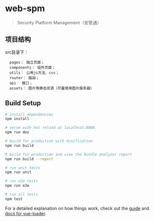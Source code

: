 # web-spm

> Security Platform Management（安管通）

## 项目结构
src目录下：
```
  pages： 独立页面；
  components： 组件页面；
  utils： 公用js方法、css；
  router： 路由；
  api： 接口；
  assets： 图片等静态资源（尽量使用图片服务器）
```

## Build Setup

``` bash
# install dependencies
npm install

# serve with hot reload at localhost:8080
npm run dev

# build for production with minification
npm run build

# build for production and view the bundle analyzer report
npm run build --report

# run unit tests
npm run unit

# run e2e tests
npm run e2e

# run all tests
npm test
```

For a detailed explanation on how things work, check out the [guide](http://vuejs-templates.github.io/webpack/) and [docs for vue-loader](http://vuejs.github.io/vue-loader).
